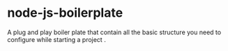# node-js-boilerplate
A plug and play boiler plate that contain all the basic structure you need to configure while starting a project .
